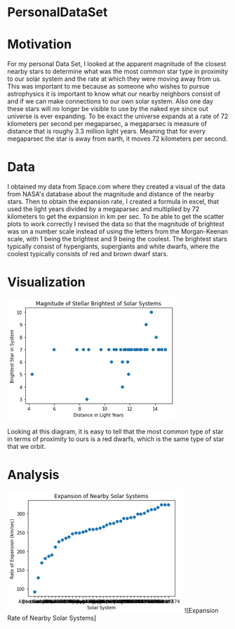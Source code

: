 # PersonalDataSet
# Motivation
For my personal Data Set, I looked at the apparent magnitude of the closest nearby stars to determine what was the most common star type in proximity to our solar system and the rate at which they were moving away from us. This was important to me because as someone who wishes to pursue astrophysics it is important to know what our nearby neighbors consist of and if we can make connections to our own solar system. Also one day these stars will no longer be visible to use by the naked eye since out universe is ever expanding. To be exact the universe expands at a rate of 72 kilometers per second per megaparsec, a megaparsec is measure of distance that is roughy 3.3 million light years. Meaning that for every megaparsec the star is away from earth, it moves 72 kilometers per second. 

# Data
I obtained my data from Space.com where they created a visual of the data from NASA's database about the magnitude and distance of the nearby stars. Then to obtain the expansion rate, I created a formula in excel, that used the light years divided by a megaparsec and multiplied by 72 kilometers to get the expansion in km per sec. To be able to get the scatter plots to work correctly I revised the data so that the magnitude of brightest was on a number scale instead of using the letters from the Morgan-Keenan scale, with 1 being the brightest and 9 being the coolest. The brightest stars typically consist of hypergiants, supergiants and white dwarfs, where the coolest typically consists of red and brown dwarf stars. 

# Visualization
![Magnitude of Stellar Brightness](https://raw.githubusercontent.com/tamikataylor/PersonalDataSet/master/Magnitude%20of%20Stellar%20Brightness.png)

Looking at this diagram, it is easy to tell that the most common type of star in terms of proximity to ours is a red dwarfs, which is the same type of star that we orbit. 

# Analysis 
![Expansion Rate of Nearby Solar Systems](https://github.com/tamikataylor/PersonalDataSet/blob/master/Expansion%20of%20Nearby%20Solar%20Systems.png)
![Expansion Rate of Nearby Solar Systems]
